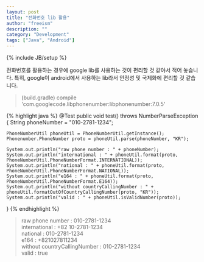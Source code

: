 ```yaml
---
layout: post
title: "전화번호 lib 활용"
author: "freeism"
description: ""
category: "Development" 
tags: ["Java", "Android"]
---
```

{% include JB/setup %}

전화번호를 활용하는 경우에 google lib를 사용하는 것이 편리할 것 같아서 적어 놓습니다.
특히, google이 android에서 사용하는 lib라서 안정성 및 국제화에 편리할 것 같습니다.

>(build.gradle)
compile 'com.googlecode.libphonenumber:libphonenumber:7.0.5'

{% highlight java %}
@Test
public void test() throws NumberParseException {
    String phoneNumber = "010-2781-1234";

    PhoneNumberUtil phoneUtil = PhoneNumberUtil.getInstance();
    Phonenumber.PhoneNumber proto = phoneUtil.parse(phoneNumber, "KR");

    System.out.println("raw phone number : " + phoneNumber);
    System.out.println("international : " + phoneUtil.format(proto, PhoneNumberUtil.PhoneNumberFormat.INTERNATIONAL));
    System.out.println("national : " + phoneUtil.format(proto, PhoneNumberUtil.PhoneNumberFormat.NATIONAL));
    System.out.println("e164 : " + phoneUtil.format(proto, PhoneNumberUtil.PhoneNumberFormat.E164));
    System.out.println("without countryCallingNumber : " + phoneUtil.formatOutOfCountryCallingNumber(proto, "KR"));
    System.out.println("valid : " + phoneUtil.isValidNumber(proto));
}
{% endhighlight %}

> raw phone number : 010-2781-1234  
international : +82 10-2781-1234  
national : 010-2781-1234  
e164 : +821027811234  
without countryCallingNumber : 010-2781-1234  
valid : true
